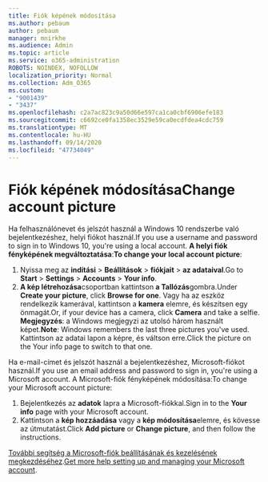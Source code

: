 ```yaml
---
title: Fiók képének módosítása
ms.author: pebaum
author: pebaum
manager: mnirkhe
ms.audience: Admin
ms.topic: article
ms.service: o365-administration
ROBOTS: NOINDEX, NOFOLLOW
localization_priority: Normal
ms.collection: Adm_O365
ms.custom:
- "9001439"
- "3437"
ms.openlocfilehash: c2a7ac823c9a50d66e597ca1ca0cbf6906efe183
ms.sourcegitcommit: c6692ce0fa1358ec3529e59ca0ecdfdea4cdc759
ms.translationtype: MT
ms.contentlocale: hu-HU
ms.lasthandoff: 09/14/2020
ms.locfileid: "47734049"
---
```

# <a name="change-account-picture"></a><span data-ttu-id="23907-102">Fiók képének módosítása</span><span class="sxs-lookup"><span data-stu-id="23907-102">Change account picture</span></span>

<span data-ttu-id="23907-103">Ha felhasználónevet és jelszót használ a Windows 10 rendszerbe való bejelentkezéshez, helyi fiókot használ.</span><span class="sxs-lookup"><span data-stu-id="23907-103">If you use a username and password to sign in to Windows 10, you're using a local account.</span></span> <span data-ttu-id="23907-104">**A helyi fiók fényképének megváltoztatása**:</span><span class="sxs-lookup"><span data-stu-id="23907-104">**To change your local account picture**:</span></span>

1. <span data-ttu-id="23907-105">Nyissa meg az **indítási**  >  **Beállítások**  >  **fiókjait**  >  **az adataival**.</span><span class="sxs-lookup"><span data-stu-id="23907-105">Go to **Start** > **Settings** > **Accounts** > **Your info**.</span></span>
2. <span data-ttu-id="23907-106">**A kép létrehozása**csoportban kattintson **a Tallózás**gombra.</span><span class="sxs-lookup"><span data-stu-id="23907-106">Under **Create your picture**, click **Browse for one**.</span></span> <span data-ttu-id="23907-107">Vagy ha az eszköz rendelkezik kamerával, kattintson a **kamera** elemre, és készítsen egy önmagát.</span><span class="sxs-lookup"><span data-stu-id="23907-107">Or, if your device has a camera, click **Camera** and take a selfie.</span></span> 
    <span data-ttu-id="23907-108">**Megjegyzés**: a Windows megjegyzi az utolsó három használt képet.</span><span class="sxs-lookup"><span data-stu-id="23907-108">**Note**: Windows remembers the last three pictures you've used.</span></span> <span data-ttu-id="23907-109">Kattintson az adatai lapon a képre, és váltson erre.</span><span class="sxs-lookup"><span data-stu-id="23907-109">Click the picture on the Your info page to switch to that one.</span></span>

<span data-ttu-id="23907-110">Ha e-mail-címet és jelszót használ a bejelentkezéshez, Microsoft-fiókot használ.</span><span class="sxs-lookup"><span data-stu-id="23907-110">If you use an email address and password to sign in, you're using a Microsoft account.</span></span> <span data-ttu-id="23907-111">A Microsoft-fiók fényképének módosítása:</span><span class="sxs-lookup"><span data-stu-id="23907-111">To change your Microsoft account picture:</span></span>

1. <span data-ttu-id="23907-112">Bejelentkezés az **adatok** lapra a Microsoft-fiókkal.</span><span class="sxs-lookup"><span data-stu-id="23907-112">Sign in to the **Your info** page with your Microsoft account.</span></span>
2. <span data-ttu-id="23907-113">Kattintson a **kép hozzáadása** vagy a **kép módosítása**elemre, és kövesse az útmutatást.</span><span class="sxs-lookup"><span data-stu-id="23907-113">Click **Add picture** or **Change picture**, and then follow the instructions.</span></span>

<span data-ttu-id="23907-114">[További segítség a Microsoft-fiók beállításának és kezelésének megkezdéséhez](https://support.microsoft.com/products/microsoft-account?category=manage-account).</span><span class="sxs-lookup"><span data-stu-id="23907-114">[Get more help setting up and managing your Microsoft account](https://support.microsoft.com/products/microsoft-account?category=manage-account).</span></span>
